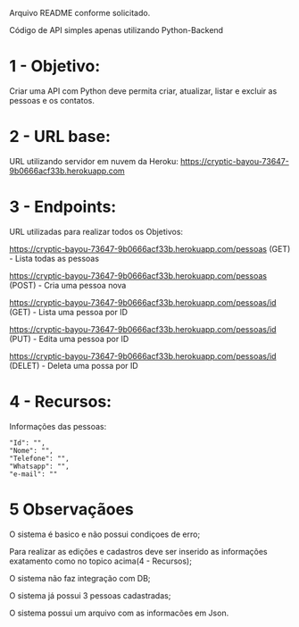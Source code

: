 Arquivo README conforme solicitado.

Código de API simples apenas utilizando Python-Backend

# 1 - Objetivo:
Criar uma API com Python deve permita criar, atualizar, listar e excluir as pessoas e os contatos.

# 2 - URL base:
URL utilizando servidor em nuvem da Heroku:
https://cryptic-bayou-73647-9b0666acf33b.herokuapp.com

# 3 - Endpoints:
URL utilizadas para realizar todos os Objetivos:

https://cryptic-bayou-73647-9b0666acf33b.herokuapp.com/pessoas (GET)       - Lista todas as pessoas

https://cryptic-bayou-73647-9b0666acf33b.herokuapp.com/pessoas (POST)      - Cria uma pessoa nova

https://cryptic-bayou-73647-9b0666acf33b.herokuapp.com/pessoas/id (GET)    - Lista uma pessoa por ID

https://cryptic-bayou-73647-9b0666acf33b.herokuapp.com/pessoas/id (PUT)    - Edita uma pessoa por ID

https://cryptic-bayou-73647-9b0666acf33b.herokuapp.com/pessoas/id (DELET)  - Deleta uma possa por ID


# 4 - Recursos:
Informações das pessoas:

    "Id": "",
    "Nome": "",
    "Telefone": "",
    "Whatsapp": "",
    "e-mail": ""

# 5 Observaçãoes

O sistema é basico e não possui condiçoes de erro;

Para realizar as edições e cadastros deve ser inserido as informações exatamento como no topico acima(4 - Recursos);

O sistema não faz integração com DB;

O sistema já possui 3 pessoas cadastradas;

O sistema possui um arquivo com as informacões em Json.

